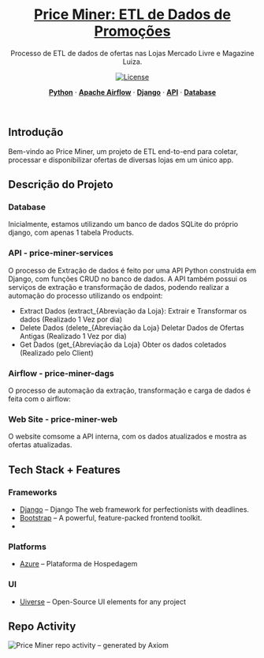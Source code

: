 <a href="https://projectx-eight-gilt.vercel.app/">
  <h1 align="center">Price Miner: ETL de Dados de Promoções </h1>
</a>

<p align="center">
  Processo de ETL de dados de ofertas nas Lojas Mercado Livre e Magazine Luiza.
</p>

<p align="center">
  <!-- <a href="https://twitter.com/placeholder">
    <img src="https://img.shields.io/twitter/follow/Projectx?style=flat&label=%40projectxy&logo=twitter&color=0bf&logoColor=fff" alt="Twitter" />
  </a> -->
  <a href="https://github.com/meglerhagen/projectx/blob/main/LICENSE">
    <img src="https://img.shields.io/github/license/meglerhagen/projectx?label=license&logo=github&color=f80&logoColor=fff" alt="License" />
  </a>
</p>

<p align="center">
  <a href="#"><strong>Python</strong></a> ·
  <a href="#"><strong>Apache Airflow</strong></a> ·
  <a href="#"><strong>Django</strong></a> ·
  <a href="#"><strong>API</strong></a> ·
  <a href="#"><strong>Database</strong></a>
</p>
<br/>

## Introdução

Bem-vindo ao Price Miner, um projeto de ETL end-to-end para coletar, processar e disponibilizar ofertas de diversas lojas em um único app.

## Descrição do Projeto

### Database

Inicialmente, estamos utilizando um banco de dados SQLite do próprio django, com apenas 1 tabela Products.

### API - price-miner-services

O processo de Extração de dados é feito por uma API Python construída em Django, com funções CRUD no banco de dados. 
A API também possui os serviços de extração e transformação de dados, podendo realizar a automação do processo utilizando os endpoint:

- Extract Dados (extract_{Abreviação da Loja}: Extrair e Transformar os dados (Realizado 1 Vez por dia)
- Delete Dados (delete_{Abreviação da Loja} Deletar Dados de Ofertas Antigas (Realizado 1 Vez por dia)
- Get Dados (get_{Abreviação da Loja} Obter os dados coletados (Realizado pelo Client)


### Airflow - price-miner-dags

O processo de automação da extração, transformação e carga de dados é feita com o airflow:

### Web Site - price-miner-web

O website comsome a API interna, com os dados atualizados e mostra as ofertas atualizadas.


## Tech Stack + Features

### Frameworks

- [Django](https://www.djangoproject.com/) – Django The web framework for perfectionists with deadlines.
- [Bootstrap](https://getbootstrap.com/) – A powerful, feature-packed frontend toolkit.
- 
### Platforms

- [Azure](https://azure.microsoft.com/en-gb/) – Plataforma de Hospedagem

### UI

- [Uiverse](https://uiverse.io/) – Open-Source UI elements for any project

## Repo Activity

![Price Miner repo activity – generated by Axiom](https://repobeats.axiom.co/api/embed/723580c47ac7209662914f2b7c552c3239105218.svg "Repobeats analytics image")


